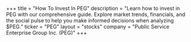 +++
title = "How To Invest In PEG"
description = "Learn how to invest in PEG with our comprehensive guide. Explore market trends, financials, and the social pulse to help you make informed decisions when analyzing $PEG."
ticker = "PEG"
layout = "stocks"
company = "Public Service Enterprise Group Inc. (PEG)"
+++

